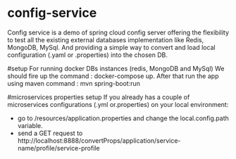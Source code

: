# config-service
Config service is a demo of spring cloud config server offering the flexibility to test all the existing external databases implementation like Redis, MongoDB, MySql. 
And providing a simple way to convert and load local configuration (.yaml or .properties) into the chosen DB. 

#setup
For running docker DBs instances (redis, MongoDB and MySql) We should fire up the command : docker-compose up.
After that run the app using maven command : mvn spring-boot:run

#microservices properties setup
If you already has a couple of microservices configurations (.yml or.properties) on your local environment:
- go to /resources/application.properties and change the local.config.path variable. 
- send a GET request to http://localhost:8888/convertProps/application/service-name/profile/service-profile
